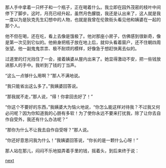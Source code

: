 
那人手中拿着一只杯子和一个瓶子，正在喝着什么。我立即在园外茂密的枝叶中间停下了脚步。这时，月亮已经升起，虽然月色朦胧，我还是认出来了，这人就是我一度以为是狄克先生幻想中的人物，也就是我曾在伦敦街头看见他和姨婆在一起的那个人。

他不但在喝，还在吃，看上去像是饿极了。他对那座小房子，仿佛感到很新奇，像是第一次见到它似的。他俯身把瓶子放在地上后，就仰头看着窗户，还不住朝四周张望。他一副鬼鬼祟祟、极不耐烦的模样，好像急于想赶快离去似的。

过道里的灯光挡住了一会，接着姨婆从屋内出来了。她显得激动不安，把一些钱放进那人的手中。我听到了钱的丁当声。

“这么一点够什么用啊？”那人不满地说。

“我只能省出这么多了。”我姨婆回答说。

“那我就不走，”那人说，“得！你拿回去好了！”

“你这个不要好的东西，”我姨婆大为恼火地说，“你怎么能这样对待我？不过我又何必问呢？因为你知道我的心肠有多软！为了使你永远不要来打扰我，除了让你去自作自受外，我还有什么办法呢？”

“那你为什么不让我去自作自受呀？”那人说。

“你还好意思问我为什么！”我姨婆回答说，“你长的是一颗什么心呀！”

那人站在那儿，闷闷不乐地掂弄着手里的钱，摇着头，到后来终于说：

[next](page610)